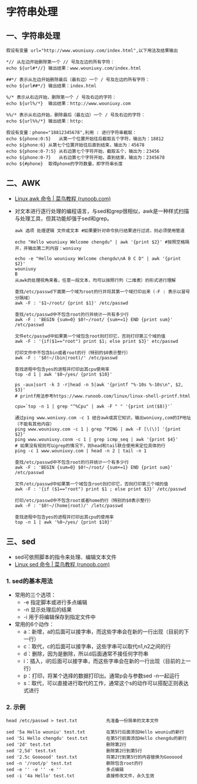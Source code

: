 # 字符串处理

## 一、字符串处理

```shell
假设有变量 url="http://www.wouniuxy.com/index.html",以下用法及结果输出

*// 从左边开始删除第一个 // 号及左边的所有字符：
echo ${url#*//}	输出结果：www.wouniuxy.com/index.html

##*/ 表示从左边开始删除最后（最右边）一个 / 号及左边的所有字符：
echo ${url##*/}	输出结果：index.html

%/* 表示从右边开始，删除第一个 / 号及右边的字符：
echo ${url%/*}	输出结果：http://www.wouniuxy.com

%%/* 表示从右边开始，删除最后（最左边）一个 / 号及右边的字符：
echo ${url%%/*}	输出结果：http:

假设有变量：phone="18812345678",利用 : 进行字符串截取：
echo ${phone:0:5}	从第一个位置开始往后截取五个字符，输出为：18812
echo ${phone:6}	从第七个位置开始往后直到结束，输出为：45678
echo ${phone:0-7:5}	从右边第七个字符开始，截取五个，输出为：23456
echo ${phone:0-7}	从右边第七个字符开始，直到结束，输出为：2345678
echo ${#phone}	取得phone的字符数量，即字符串长度
```

## 二、AWK

- [Linux awk 命令 | 菜鸟教程 (runoob.com)](https://www.runoob.com/linux/linux-comm-awk.html)

- 对文本进行逐行处理的编程语言，与sed和grep很相似，awk是一种样式扫描与处理工具，但其功能却强于sed和grep。

  ```shell
  awk 选项 处理逻辑 文件或文本	#如果要针对命令执行结果进行过滤，则必须使用管道 
  
  echo "Hello wouniuxy Welcome chengdu" | awk '{print $2}' #按照空格隔开，并输出第二列内容：woniuxy
  
  echo -e "Hello wouniuxy Welcome chengdu\nA B C D" | awk '{print $2}'
  wouniuxy
  B
  从awk的处理视角来看，任意一段文本，均可以按照行列（二维表）的形式进行理解
  
  查找/etc/passwd下面第一个域为root的行并将其第一个域打印出来（-F : 表示以冒号分隔域）
  awk -F : '$1~/root/ {print $1}' /etc/passwd
  
  查找/etc/passwd中不包含root的行并统计一共有多少行
  awk -F : 'BEGIN {sum=0} $0!~/root/ {sum+=1} END {print sum}' /etc/passwd
  
  文件etc/passwd中如果第一个域包含root则打印它，否则打印第三个域的值
  awk -F : '{if($1=="root") print $1; else print $3}' etc/passwd
  
  打印文件中不包含bin或者root的行（特别的$0表示整行）
  awk -F : '$0!~/(bin|root)/' /etc/passwd
  
  查找进程中包含yes的进程并打印出其cpu使用率
  top -d 1 | awk '$0~/yes/ {print $10}'
  
  ps -aux|sort -k 3 -r|head -n 5|awk '{printf "%-10s %-10s\n", $2, $3}'
  # printf用法参考https://www.runoob.com/linux/linux-shell-printf.html
  
  cpu=`top -n 1 | grep "^%Cpu" | awk -F " " '{print int($8)}'`
  
  通过ping www.woniuxy.com -c 1 结合awk或其它知识，输出woniuxy,com的IP地址（不能有其他内容）
  ping www.wouniuxy.com -c 1 | grep ^PING | awk -F [\(\)] '{print $2}'
  ping www.wouniuxy.conm -c 1 | grep icmp_seq | awk '{print $4}'
  # 如果没有规则可以grep的情况下，则head和tail联合使用来定位具体的行
  ping -c 1 www.wouniuxy.com | head -n 2 | tail -n 1
  
  查找/etc/passwd中不包含root的行并统计一个有多少行
  awk -F : 'BEGIN {sum=0} $0!~/root/ {sum+=1} END {print sum}' /etc/passwd
  
  文件/etc/passwd中如果第一个域包含root则打印它，否则打印第三个域的值
  awk -F : '{if ($1=="root") print $1 ; else print $3}' /etc/passwd
  
  打印/etc/passwd中不包含root或者home的行（特别的$0表示整行）
  awk -F : '$0!~/(home|root)/' /letc/passwd
  
  查找进程中包含yes的进程并打印出其cpu的使用率
  top -n 1 | awk '%0~/yes/ {print $10}'
  ```

## 三、sed

- sed可依照脚本的指令来处理、编辑文本文件
- [Linux sed 命令 | 菜鸟教程 (runoob.com)](https://www.runoob.com/linux/linux-comm-sed.html)

### 1. sed的基本用法

- 常用的三个选项：
  - -e 指定脚本或进行多点编辑
  - -n 显示处理后的结果
  - -i 用于将编辑保存到指定文件中
- 常用的6个动作：
  - a：新增，a的后面可以接字串，而这些字串会在新的一行出现（目前的下一行）
  - c：取代，c的后面可以接字串，这些字串可以取代n1,n2之间的行
  - d：删除，因为是删除，所以d后面通常不接任何字符串
  - i：插入，i的后面可以接字串，而这些字串会在新的一行出现（目前的上一行）
  - p：打印，将某个选择的数据打印出。通常p会与参数sed -n一起运行
  - s：取代，可以直接进行取代的工作，通常这个s的动作可以搭配正则表达式进行

### 2. 示例

```shell
head /etc/passwd > test.txt           先准备一份简单的文本文件

sed '5a Hello wouniu' test.txt        在第5行后面添加Hello wouniu的新行
sed '5i Hello chengdu' test.txt 	  在第5行前面添加Hello chengdu的新行
sed '2d' test.txt                     删除第2行
sed '2,5d' test.txt                   删除第2行到第5行
sed '2.5c Goooood' test.txt           将第2行到第5行的内容替换为Goooood
sed -n '/root/p' test.txt             删除包含root的行
sed -e '' -e '' -e ''                 多点编辑
sed -i '4a Hello' test.txt            直接修改文件，永久生效
```




